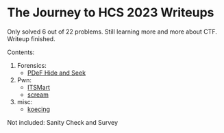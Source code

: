 # The Journey to HCS 2023 Writeups
Only solved 6 out of 22 problems. Still learning more and more about CTF. <br>
Writeup finished.

Contents:
1. Forensics:
   - [PDeF Hide and Seek](./forensics/PDeF%20Hide%20and%20Seek)
2. Pwn:
   - [ITSMart](./pwn/ITSMart)
   - [scream](./pwn/scream)
3. misc:
   - [koecing](./misc/koecing)

Not included: Sanity Check and Survey
